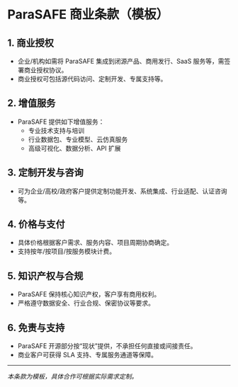 # ParaSAFE 商业条款（模板）

## 1. 商业授权
- 企业/机构如需将 ParaSAFE 集成到闭源产品、商用发行、SaaS 服务等，需签署商业授权协议。
- 商业授权可包括源代码访问、定制开发、专属支持等。

## 2. 增值服务
- ParaSAFE 提供如下增值服务：
  - 专业技术支持与培训
  - 行业数据包、专业模型、云仿真服务
  - 高级可视化、数据分析、API 扩展

## 3. 定制开发与咨询
- 可为企业/高校/政府客户提供定制功能开发、系统集成、行业适配、认证咨询等。

## 4. 价格与支付
- 具体价格根据客户需求、服务内容、项目周期协商确定。
- 支持按年/按项目/按服务模块计费。

## 5. 知识产权与合规
- ParaSAFE 保持核心知识产权，客户享有商用权利。
- 严格遵守数据安全、行业合规、保密协议等要求。

## 6. 免责与支持
- ParaSAFE 开源部分按“现状”提供，不承担任何直接或间接责任。
- 商业客户可获得 SLA 支持、专属服务通道等保障。

---

*本条款为模板，具体合作可根据实际需求定制。* 